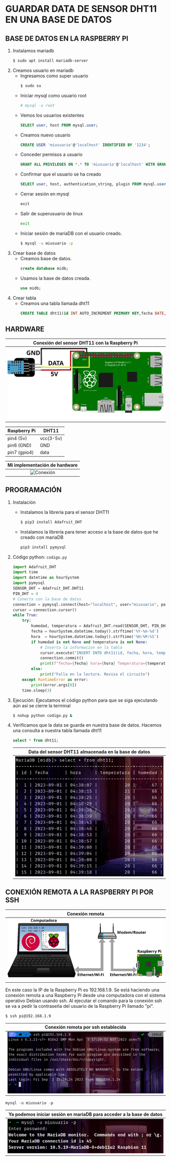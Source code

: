 # GUARDAR DATA DE SENSOR DHT11 EN UNA BASE DE DATOS
## BASE DE DATOS EN LA RASPBERRY PI
1. Instalamos mariadb
    ```sh
    $ sudo apt install mariadb-server
    ```
2. Creamos usuario en mariadb
    * Ingresamos como super usuario
        ```sh
        $ sudo su
        ```
    * Iniciar mysql como usuario root
        ```sh
        # mysql -u root
        ```
    * Vemos los usuarios existentes
        ```sql
        SELECT user, host FROM mysql.user;
        ```
    * Creamos nuevo usuario
        ```sql
        CREATE USER 'miusuario'@'localhost' IDENTIFIED BY '1234';
        ```
    * Conceder permisos a usuario
        ```sql
        GRANT ALL PRIVILEGES ON *.* TO 'miusuario'@'localhost' WITH GRANT OPTION;
        ```
    * Confirmar que el usuario se ha creado
        ```sql
        SELECT user, host, authentication_string, plugin FROM mysql.user WHERE user = 'miusuario';
        ```
    * Cerrar sesión en mysql
        ```sql
        exit
        ```
    * Salir de superusuario de linux
        ```sh
        exit
        ```
    * Iniciar sesión de mariaDB con el usuario creado.
        ```sh
        $ mysql -u miusuario -p
        ```
3. Crear base de datos
    * Creamos base de datos.
        ```sql
        create database midb;
        ```
    * Usamos la base de datos creada.
        ```sql
        use midb;
        ```
4. Crear tabla
    * Creamos una tabla llamada dht11
        ```sql
        CREATE TABLE dht11(id INT AUTO_INCREMENT PRIMARY KEY,fecha DATE,hora TIME,temperatura FLOAT,humedad FLOAT);
        ```
## HARDWARE
|**Conexión del sensor DHT11 con la Raspberry Pi**|
|:--:|
|![Conexión](.img/27.png)|

|**Raspberry Pi**|**DHT11**|
|--------------|-----|
|pin4 (5v) | vcc(3-5v) |
|pin6 (GND) | GND |
|pin7 (gpio4) |data |

|**Mi implementación de hardware**|
|:--:|
|![Conexión](.img/43.png)|

## PROGRAMACIÓN
1. Instalación
    * Instalamos la librería para el sensor DHT11
        ```sh
        $ pip3 install Adafruit_DHT
        ```
    * Instalamos la librería para tener acceso a la base de datos que he creado con mariaDB
        ```sh
        pip3 install pymysql
        ```
2. Código python: `codigo.py`
    ```py
    import Adafruit_DHT
    import time
    import datetime as hourSystem
    import pymysql
    SENSOR_DHT = Adafruit_DHT.DHT11
    PIN_DHT = 4
    # Conecta con la base de datos
    connection = pymysql.connect(host="localhost", user="miusuario", password="1234", database="midb")
    cursor = connection.cursor()
    while True:
        try:
            humedad, temperatura = Adafruit_DHT.read(SENSOR_DHT, PIN_DHT)
            fecha = hourSystem.datetime.today().strftime('%Y-%m-%d')
            hora  = hourSystem.datetime.today().strftime('%H:%M:%S')
            if humedad is not None and temperatura is not None:
                # Inserta la informacion en la tabla
                cursor.execute("INSERT INTO dht11(id, fecha, hora, temperatura, humedad) VALUES (NULL, %s, %s, %s, %s)", (fecha, hora, temperatura, humedad))
                connection.commit()
                print(f"fecha={fecha} hora={hora} Temperatura={temperatura:.1f}°C Humedad={humedad:.1f}%")
            else:
                print("Falla en la lectura. Revisa el circuito")
        except RuntimeError as error:
            print(error.args[0])
        time.sleep(3)
    ```
3. Ejecución: Ejecutamos el código python para que se siga ejecutando aún así se cierre la terminal
    ```sh
    $ nohup python codigo.py &
    ```
4. Verificamos que la data se guarda en nuestra base de datos. Hacemos una consulta a nuestra tabla llamada dht11
    ```sql
    select * from dht11;
    ```

    |**Data del sensor DHT11 almacenada en la base de datos**|
    |:--:|
    |![Conexión](.img/36.png)|

## CONEXIÓN REMOTA A LA RASPBERRY PI POR SSH

|**Conexión remota**|
|:--:|
|![Conexión](.img/42.png)|

En este caso la IP de la Raspberry Pi es 192.168.1.9. Se está haciendo una conexión remota a una Raspberry Pi desde una computadora con el sistema operativo Debian usando ssh. Al ejecutar el comando para la conexión ssh se va a pedir la contraseña del usuario de la Raspberry Pi llamado "pi".

```sh
$ ssh pi@192.168.1.9
```

|**Conexión remota por ssh establecida**|
|:--:|
|![Conexión](.img/39.png)|

```sql
mysql -u miusuario -p
```

|**Ya podemos iniciar sesión en mariaDB para acceder a la base de datos**|
|:--:|
|![Conexión](.img/40.png)|
